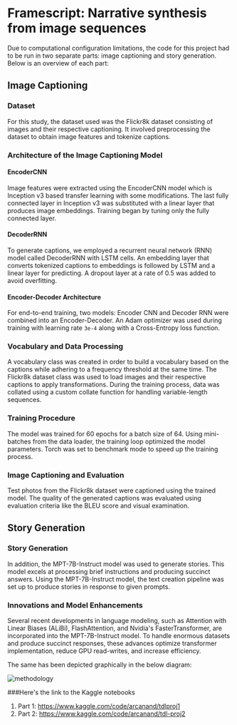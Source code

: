 # Framescript: Narrative synthesis from image sequences

Due to computational configuration limitations, the code for this project had to be run in two separate parts: image captioning and story generation. Below is an overview of each part:

## Image Captioning

### Dataset
For this study, the dataset used was the Flickr8k dataset consisting of images and their respective captioning. It involved preprocessing the dataset to obtain image features and tokenize captions.

### Architecture of the Image Captioning Model
#### EncoderCNN
Image features were extracted using the EncoderCNN model which is Inception v3 based transfer learning with some modifications. The last fully connected layer in Inception v3 was substituted with a linear layer that produces image embeddings. Training began by tuning only the fully connected layer.

#### DecoderRNN
To generate captions, we employed a recurrent neural network (RNN) model called DecoderRNN with LSTM cells. An embedding layer that converts tokenized captions to embeddings is followed by LSTM and a linear layer for predicting. A dropout layer at a rate of 0.5 was added to avoid overfitting.

#### Encoder-Decoder Architecture
For end-to-end training, two models: Encoder CNN and Decoder RNN were combined into an Encoder-Decoder. An Adam optimizer was used during training with learning rate `3e-4` along with a Cross-Entropy loss function.

### Vocabulary and Data Processing
A vocabulary class was created in order to build a vocabulary based on the captions while adhering to a frequency threshold at the same time. The Flickr8k dataset class was used to load images and their respective captions to apply transformations. During the training process, data was collated using a custom collate function for handling variable-length sequences.

### Training Procedure
The model was trained for 60 epochs for a batch size of 64. Using mini-batches from the data loader, the training loop optimized the model parameters. Torch was set to benchmark mode to speed up the training process.

### Image Captioning and Evaluation
Test photos from the Flickr8k dataset were captioned using the trained model. The quality of the generated captions was evaluated using evaluation criteria like the BLEU score and visual examination.

## Story Generation

### Story Generation
In addition, the MPT-7B-Instruct model was used to generate stories. This model excels at processing brief instructions and producing succinct answers. Using the MPT-7B-Instruct model, the text creation pipeline was set up to produce stories in response to given prompts.

### Innovations and Model Enhancements
Several recent developments in language modeling, such as Attention with Linear Biases (ALiBi), FlashAttention, and Nvidia's FasterTransformer, are incorporated into the MPT-7B-Instruct model. To handle enormous datasets and produce succinct responses, these advances optimize transformer implementation, reduce GPU read-writes, and increase efficiency.

The same has been depicted graphically in the below diagram:

![methodology](https://github.com/architanand95/framescript/assets/106612899/8c0bacf6-251c-4358-b23f-988fe71beff3)






###Here's the link to the Kaggle notebooks
1. Part 1: https://www.kaggle.com/code/arcanand/tdlproj1
2. Part 2: https://www.kaggle.com/code/arcanand/tdl-proj2

